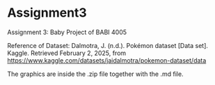 # Assignment3
Assignment 3: Baby Project of BABI 4005

Reference of Dataset:
Dalmotra, J. (n.d.). Pokémon dataset [Data set]. Kaggle. Retrieved February 2, 2025, from https://www.kaggle.com/datasets/jaidalmotra/pokemon-dataset/data

The graphics are inside the .zip file together with the .md file.
